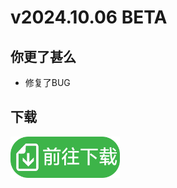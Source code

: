 # v2024.10.06 BETA

## 你更了甚么
- 修复了BUG

## 下载
[<img src="https://github.com/PaperCake-Studio/Downs-blog/blob/main/download-btn.png?raw=true" width="175"  />](https://downsicient.tach.eu.org/download)